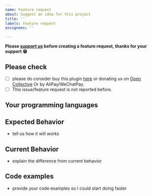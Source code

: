 ```yaml
---
name: Feature request
about: Suggest an idea for this project
title: ''
labels: feature request
assignees: ''

---
```


**Please [support us](https://github.com/izhangzhihao/intellij-rainbow-brackets#support-us) before creating a feature request, thanks for your support 😁**

## Please check

- [ ] please do consider buy this plugin [here](https://www.jetbrains.com/shop/buy?item=P:N:PRAINBOWBRACKET:M) or donating us on [Open Collective](https://opencollective.com/intellij-rainbow-brackets) Or by AliPay/WeChatPay.
- [ ] This issue/feature request is not reported before.

## Your programming languages

## Expected Behavior
* tell us how it will works

## Current Behavior
* explain the difference from current behavior

## Code examples
* provide your code examples so I could start doing faster

